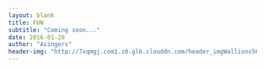 ```yaml
---
layout: blank
title: FUN
subtitle: "Coming soon..."
date: 2016-01-28
author: "Asingers"
header-img: "http://7xqmgj.com1.z0.glb.clouddn.com/header_imgWallions5635.jpg"
---
```

